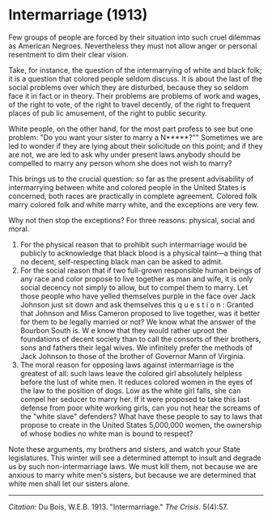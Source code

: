 # Intermarriage (1913)

Few  groups of people are forced by their situation into such cruel dilem­mas as American Ne­groes. Nevertheless they must not allow anger or personal resentment to dim their clear vision.

Take, for instance, the question of the intermarrying of white and black folk; it is a question that colored people sel­dom discuss. It is about the last of the social problems over which they are dis­turbed, because they so seldom face it in fact or in theory. Their problems are problems of work and wages, of the right to vote, of the right to travel decently, of the right to frequent places of pub­ lic amusement, of the right to public security.

White people, on the other hand, for the most part profess to see but one prob­lem: "Do you want your sister to marry a N*****?"" Sometimes we are led to wonder if they are lying about their solicitude on this point; and if they are not, we are led to ask why under present laws anybody should be compelled to marry any person whom she does not wish to marry?

This brings us to the crucial question: so far as the present advisability of intermarrying between white and colored people in the United States is concerned, both races are practically in complete agreement. Colored folk marry colored folk and white marry white, and the exceptions are very few.

Why not then stop the exceptions? For three reasons: physical, social and moral.

1. For the physical reason that to prohibit such intermarriage would be publicly to acknowledge that black blood is a physical taint—a thing that no decent, self-respecting black man can be asked to admit.
2. For the social reason that if two full-grown responsible human beings of any race and color propose to live to­gether as man and wife, it is only social decency not simply to allow, but to com­pel them to marry. Let those people who have yelled themselves purple in the face over Jack Johnson just sit down and ask themselves this q u e s t i o n : Granted that Johnson and Miss Cameron proposed to live together, was it better for them to be legally married or not? We know what the answer of the Bourbon South is. W e know that they would rather uproot the foundations of decent society than to call the consorts of their brothers, sons and fathers their legal wives. We infinitely prefer the methods of Jack Johnson to those of the brother of Governor Mann of Virginia.
3. The moral reason for opposing laws against intermarriage is the greatest of all: such laws leave the colored girl absolutely helpless before the lust of white men. It reduces colored women in the eyes of the law to the position of  dogs. Low as the white girl falls, she can compel her seducer to marry her. If it were proposed to take this last defense from poor white working girls, can you not hear the screams of the "white slave" defenders? What have these people to say to laws that propose to create in the United States 5,000,000 women, the ownership of whose bodies no white man is bound to respect?

Note these arguments, my brothers and sisters, and watch your State legislatures. This winter will see a determined attempt to insult and degrade us by such non-intermarriage laws. We must kill them, not because we are anxious to marry white men's sisters, but because we are determined that white men shall let our sisters alone.


______________
*Citation:* Du Bois, W.E.B. 1913. "Intermarriage."  *The Crisis*. 5(4):57.
